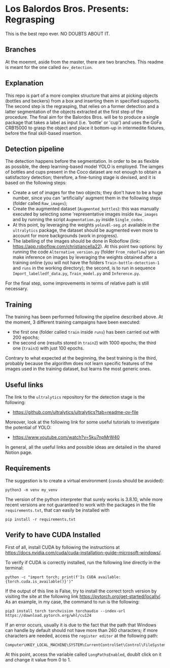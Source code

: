 # Los Balordos Bros. Presents: Regrasping

This is the best repo ever. NO DOUBTS ABOUT IT.

## Branches
At the moemnt, aside from the master, there are two branches. This readme is meant for the one called ```dev_detection```.

## Explanation
This repo is part of a more complex structure that aims at picking objects (bottles and beckers) from a box and inserting them in specified supports.
The second step is the regrasping, that relies on a former detection and a latter segmentation of the objects extracted at the first step of the procedure. 
The final aim for the Balordos Bros. will be to produce a single package that takes a label as input (i.e. 'bottle' or 'cup') and uses the GoFa CRB15000 to grasp the object and place it bottom-up in intermedite fixtures, before the final skill-based insertion.

## Detection pipeline
The detection happens before the segmentation. In order to be as flexible as possible, the deep learning-based model YOLO is employed. The iamges of bottles and cups present in the Coco dataset are not enough to obtain a satisfactory detection; therefore, a fine-tuning stage is devised, and it is based on the following steps:
- Create a set of images for the two objects; they don't have to be a huge number, since you can 'artificially' augment them in the following steps (folder called ```Raw_images```); 
- Create the augmented dataset (```Augmented_bottles```): this was manually executed by selecting some 'representative images inside ```Raw_images``` and by running the script ```Augmentation.py``` inside ```Single_codes```.
- At this point, by leveraging the weights ```yolov8l-seg.pt``` available in the ```ultralytics``` package, the dataset should be augmented even more to account for more backgrounds (work in progress).
- The labelling of the images should be done in Roboflow (link: https://app.roboflow.com/christiancella22). At this point two options: by running the code ```Alternative_version.py``` (folder ```From_roboflow```) you can make inference on images by leveraging the weights obtained after a training online (you will not have the folders ```Train-bottle-detection-1``` and ```runs``` in the working directory); the second, is to run in sequence ```Import_labelledf_data.py```, ```Train_model.py``` and ```Inference.py```. 

For the final step, some improvements in terms of relative path is still necessary.

## Training
The training has been performed following the pipeline described above. At the moment, 3 different training campaigns have been executed:
- the first one (folder called ```train``` inside ```runs```) has been carried out with 200 epochs;
- the second one (results stored in ```train2```) with 1000 epochs;
the third one (```train3```) with just 100 epochs.

Contrary to what expected at the beginning, the best training is the third, probably because the algorithm does not learn specific features of the images used in the training dataset, but learns the most generic ones. 

## Useful links
The link to the ```ultralytics``` repository for the detection stage is the following:

- https://github.com/ultralytics/ultralytics?tab=readme-ov-file

Moreover, look at the following link for some useful tutorials to investigate the potential of YOLO:
-  https://www.youtube.com/watch?v=5ku7npMrW40

In general, all the useful links and possible ideas are detailed in the shared Notion page.

## Requirements
The suggestion is to create a virtual environment (```conda``` should be avoided):
```
python3 -m venv my_venv
``` 
The version of the python interpreter that surely works is 3.8.10, while more recent versions are not guaranteed to work with the packages in the file ```requirements.txt```, that can easily be installed with

```
pip install -r requirements.txt
``` 


## Verify to have CUDA Installed
First of all, install CUDA by following the instructions at https://docs.nvidia.com/cuda/cuda-installation-guide-microsoft-windows/.

To verify if CUDA is correctly installed, run the following line directly in the terminal:

```
python -c "import torch; print(f'Is CUDA available: {torch.cuda.is_available()}')"
``` 

If the output of this line is False, try to install the correct torch version by visiting the site at the following link https://pytorch.org/get-started/locally/. As an example, in my case, the command to run is the following:
``` 
pip3 install torch torchvision torchaudio --index-url https://download.pytorch.org/whl/cu124
``` 
If an error occurs, usually it is due to the fact that the path that Windows can handle by default should not have more than 260 characters; if more characters are needed, access the ```register editor``` at the following path: 
``` 
Computer\HKEY_LOCAL_MACHINE\SYSTEM\CurrentControlSet\Control\FileSystem
```
At this point, access the variable called ```LongPathsEnabled```, doublt click on it and change it value from 0 to 1. 